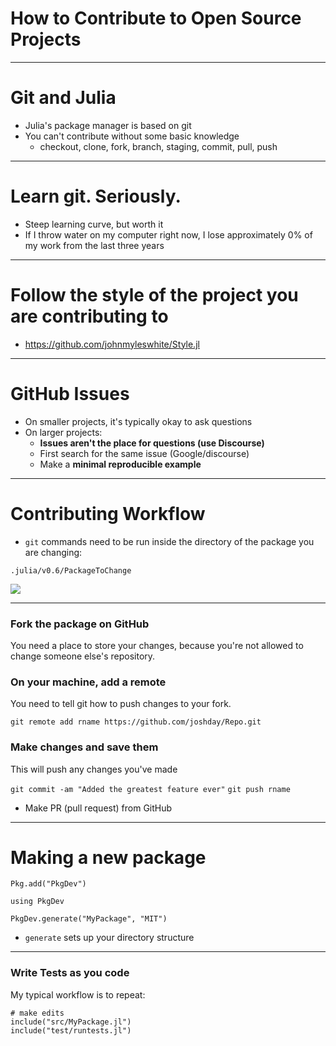 # How to Contribute to Open Source Projects

---
# Git and Julia
- Julia's package manager is based on git
- You can't contribute without some basic knowledge
	- checkout, clone, fork, branch, staging, commit, pull, push


---
# Learn git.  Seriously.
- Steep learning curve, but worth it
- If I throw water on my computer right now, I lose approximately 0% of my work from the last three years


---
# Follow the style of the project you are contributing to
- https://github.com/johnmyleswhite/Style.jl


--- 
# GitHub Issues
- On smaller projects, it's typically okay to ask questions
- On larger projects:
	- **Issues aren't the place for questions (use Discourse)**
	- First search for the same issue (Google/discourse)
	- Make a **minimal reproducible example**

---
# Contributing Workflow
- `git` commands need to be run inside the directory of the package you are changing:

`.julia/v0.6/PackageToChange`

![](https://image.slidesharecdn.com/gittutorial2-141014072059-conversion-gate02/95/git-tutorial-ii-32-638.jpg?cb=1413271537)

---
### Fork the package on GitHub
You need a place to store your changes, because you're not allowed to change someone else's repository.

### On your machine, add a remote
You need to tell git how to push changes to your fork.

`git remote add rname https://github.com/joshday/Repo.git`

### Make changes and save them

This will push any changes you've made

`git commit -am "Added the greatest feature ever"`
`git push rname`


- Make PR (pull request) from GitHub

---
# Making a new package
```
Pkg.add("PkgDev")

using PkgDev

PkgDev.generate("MyPackage", "MIT") 
```

- `generate` sets up your directory structure

---
### Write Tests as you code

My typical workflow is to repeat:

```
# make edits
include("src/MyPackage.jl")
include("test/runtests.jl")
```